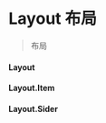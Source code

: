 # Layout 布局

> 布局

<code src="./demo/base.tsx"></code>
#### Layout
<API id="Layout"></API>
#### Layout.Item
<API id="Layout.Item"></API>
#### Layout.Sider
<API id="Layout.Sider"></API>
